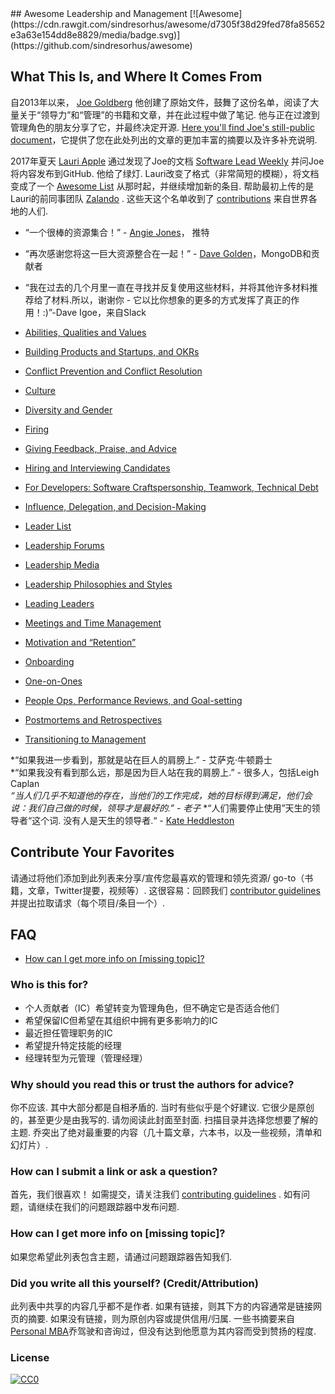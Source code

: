 <div class="github-widget" data-repo="LappleApple/awesome-leading-and-managing"></div>
<script async src="https://pagead2.googlesyndication.com/pagead/js/adsbygoogle.js"></script><ins class="adsbygoogle" style="display:block" data-ad-client="ca-pub-6890694312814945" data-ad-slot="5473692530" data-ad-format="auto"  data-full-width-responsive="true"></ins><script>(adsbygoogle = window.adsbygoogle || []).push({});</script>
## Awesome Leadership and Management [![Awesome](https://cdn.rawgit.com/sindresorhus/awesome/d7305f38d29fed78fa85652e3a63e154dd8e8829/media/badge.svg)](https://github.com/sindresorhus/awesome)

## What This Is, and Where It Comes From
自2013年以来， [Joe Goldberg](https://twitter.com/tenaciousjoe) 他创建了原始文件，鼓舞了这份名单，阅读了大量关于“领导力”和“管理”的书籍和文章，并在此过程中做了笔记.  他与正在过渡到管理角色的朋友分享了它，并最终决定开源. [Here you'll find Joe's still-public document](https://docs.google.com/document/d/1R1O0OEsQpZcBcLheRlomDrmR2tyEpdRNFnjbLALmbH4/edit#heading=h.loq53mbwc6ut)，它提供了您在此处列出的文章的更加丰富的摘要以及许多补充说明.

2017年夏天 [Lauri Apple](https://twitter.com/lauri_apple) 通过发现了Joe的文档 [Software Lead Weekly](http://softwareleadweekly.com/)  并问Joe将内容发布到GitHub.  他给了绿灯.  Lauri改变了格式（非常简短的模糊），将文档变成了一个 [Awesome List](https://github.com/sindresorhus/awesome) 从那时起，并继续增加新的条目.  帮助最初上传的是Lauri的前同事团队 [Zalando](https://jobs.zalando.com/tech/) .  这些天这个名单收到了 [contributions](https://github.com/LappleApple/awesome-leading-and-managing/blob/master/CONTRIBUTING.md) 来自世界各地的人们.

  - “一个很棒的资源集合！”   - [Angie Jones](https://twitter.com/techgirl1908/status/888771075294642178)， 推特
- “再次感谢您将这一巨大资源整合在一起！” - [Dave Golden](https://twitter.com/xdg)，MongoDB和贡献者
- “我在过去的几个月里一直在寻找并反复使用这些材料，并将其他许多材料推荐给了材料.所以，谢谢你 - 它以比你想象的更多的方式发挥了真正的作用！:)”-Dave Igoe，来自Slack

- [Abilities, Qualities and Values](https://github.com/LappleApple/awesome-leading-and-managing/blob/master/Abilities-Qualities-Values.md)
- [Building Products and Startups, and OKRs](https://github.com/LappleApple/awesome-leading-and-managing/blob/master/Building-Products-and-Startups-OKRs.md)
- [Conflict Prevention and Conflict Resolution](https://github.com/LappleApple/awesome-leading-and-managing/blob/master/Conflict-Prevention-Resolution.md)
- [Culture](https://github.com/LappleApple/awesome-leading-and-managing/blob/master/Culture.md)
- [Diversity and Gender](https://github.com/LappleApple/awesome-leading-and-managing/blob/master/Diversity-and-Gender.md)
- [Firing](https://github.com/LappleApple/awesome-leading-and-managing/blob/master/Firing.md)
- [Giving Feedback, Praise, and Advice](https://github.com/LappleApple/awesome-leading-and-managing/blob/master/Giving-Feedback-Praise-and-Advice.md)
- [Hiring and Interviewing Candidates](https://github.com/LappleApple/awesome-leading-and-managing/blob/master/Hiring-and-Interviewing.md)
- [For Developers: Software Craftspersonship, Teamwork, Technical Debt](https://github.com/LappleApple/awesome-leading-and-managing/blob/master/For-Developers-Teamwork-TechDebt.md)
- [Influence, Delegation, and Decision-Making](https://github.com/LappleApple/awesome-leading-and-managing/blob/master/Influence-Delegation-and-Decision-Making.md)
- [Leader List](https://github.com/LappleApple/awesome-leading-and-managing/blob/master/Leader-List.md)
- [Leadership Forums](https://github.com/LappleApple/awesome-leading-and-managing/blob/master/Leadership-Forums.md)
- [Leadership Media](https://github.com/LappleApple/awesome-leading-and-managing/blob/master/Leadership-Media.md)
- [Leadership Philosophies and Styles](https://github.com/LappleApple/awesome-leading-and-managing/blob/master/Leadership-Philosophies-and-Styles.md)
- [Leading Leaders](https://github.com/LappleApple/awesome-leading-and-managing/blob/master/Leading-Leaders.md)
- [Meetings and Time Management](https://github.com/LappleApple/awesome-leading-and-managing/blob/master/Meetings-and-Time-Management.md)
- [Motivation and “Retention”](https://github.com/LappleApple/awesome-leading-and-managing/blob/master//Motivation-Retention.md)
- [Onboarding](https://github.com/LappleApple/awesome-leading-and-managing/blob/master/Onboarding.md)
- [One-on-Ones](https://github.com/LappleApple/awesome-leading-and-managing/blob/master/One-on-Ones.md)
- [People Ops, Performance Reviews, and Goal-setting](https://github.com/LappleApple/awesome-leading-and-managing/blob/master/People-Ops-Perf-Reviews-and-Goal-setting.md)
- [Postmortems and Retrospectives](https://github.com/LappleApple/awesome-leading-and-managing/blob/master/Postmortems-Retrospectives.md)
- [Transitioning to Management](https://github.com/LappleApple/awesome-leading-and-managing/blob/master/Transitioning%20to%20Management.md)

 *“如果我进一步看到，那就是站在巨人的肩膀上.”   - 艾萨克·牛顿爵士 <br>
 *“如果我没有看到那么远，那是因为巨人站在我的肩膀上.”   - 很多人，包括Leigh Caplan <br>
 *“当人们几乎不知道他的存在，当他们的工作完成，她的目标得到满足，他们会说：我们自己做的时候，领导才是最好的.”   - 老子*
 *“人们需要停止使用”天生的领导者“这个词.  没有人是天生的领导者.“   -  [Kate Heddleston](https://twitter.com/heddle317)

## Contribute Your Favorites
 请通过将他们添加到此列表来分享/宣传您最喜欢的管理和领先资源/ go-to（书籍，文章，Twitter提要，视频等）.  这很容易：回顾我们 [contributor guidelines](https://github.com/LappleApple/awesome-leading-and-managing/blob/master/CONTRIBUTING.md) 并提出拉取请求（每个项目/条目一个）. 

## FAQ
- [How can I get more info on [missing topic]?](#how-can-i-get-more-info-on-missing-topic)

### Who is this for?
- 个人贡献者（IC）希望转变为管理角色，但不确定它是否适合他们
- 希望保留IC但希望在其组织中拥有更多影响力的IC
- 最近担任管理职务的IC
- 希望提升特定技能的经理
- 经理转型为元管理（管理经理）

### Why should you read this or trust the authors for advice?
 你不应该.  其中大部分都是自相矛盾的.  当时有些似乎是个好建议.  它很少是原创的，甚至更少是由我写的.  请勿阅读此封面至封面.  扫描目录并选择您想要了解的主题.  乔突出了绝对最重要的内容（几十篇文章，六本书，以及一些视频，清单和幻灯片）.

### How can I submit a link or ask a question?
 首先，我们很喜欢！  如需提交，请关注我们 [contributing guidelines](https://github.com/LappleApple/awesome-leading-and-managing/blob/master/CONTRIBUTING.md) .  如有问题，请继续在我们的问题跟踪器中发布问题. 

### How can I get more info on [missing topic]?
如果您希望此列表包含主题，请通过问题跟踪器告知我们.

### Did you write all this yourself? (Credit/Attribution)
 此列表中共享的内容几乎都不是作者.  如果有链接，则其下方的内容通常是链接网页的摘要.  如果没有链接，则为原创内容或提供信用/归属.  一些书摘要来自 [Personal MBA](https://personalmba.com/)乔驾驶和咨询过，但没有达到他愿意为其内容而受到赞扬的程度.

### License

[![CC0](http://mirrors.creativecommons.org/presskit/buttons/88x31/svg/cc-zero.svg)](https://creativecommons.org/publicdomain/zero/1.0/)
